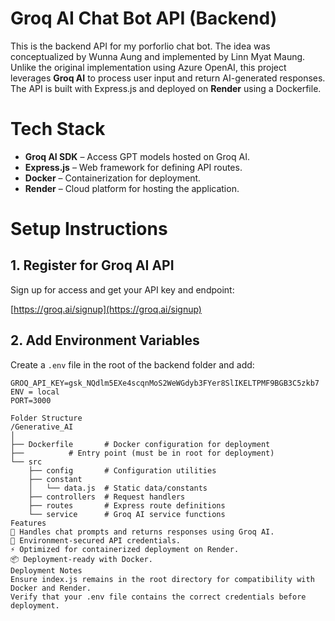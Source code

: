 # Groq AI Chat Bot API (Backend)

This is the backend API for my porforlio chat bot. The idea was conceptualized by Wunna Aung and implemented by Linn Myat Maung. Unlike the original implementation using Azure OpenAI, this project leverages **Groq AI** to process user input and return AI-generated responses. The API is built with Express.js and deployed on **Render** using a Dockerfile.

# Tech Stack

- **Groq AI SDK** – Access GPT models hosted on Groq AI.
- **Express.js** – Web framework for defining API routes.
- **Docker** – Containerization for deployment.
- **Render** – Cloud platform for hosting the application.

# Setup Instructions

## 1. Register for Groq AI API

Sign up for access and get your API key and endpoint:

[https://groq.ai/signup](https://groq.ai/signup)

## 2. Add Environment Variables

Create a `.env` file in the root of the backend folder and add:

```plaintext
GROQ_API_KEY=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
ENV = local
PORT=3000

Folder Structure
/Generative_AI
│
├── Dockerfile       # Docker configuration for deployment
├──          # Entry point (must be in root for deployment)
└── src
    ├── config       # Configuration utilities
    ├── constant
    │   └── data.js  # Static data/constants
    ├── controllers  # Request handlers
    ├── routes       # Express route definitions
    └── service      # Groq AI service functions
Features
🤖 Handles chat prompts and returns responses using Groq AI.
🔐 Environment-secured API credentials.
⚡ Optimized for containerized deployment on Render.
📦 Deployment-ready with Docker.
Deployment Notes
Ensure index.js remains in the root directory for compatibility with Docker and Render.
Verify that your .env file contains the correct credentials before deployment.
```
